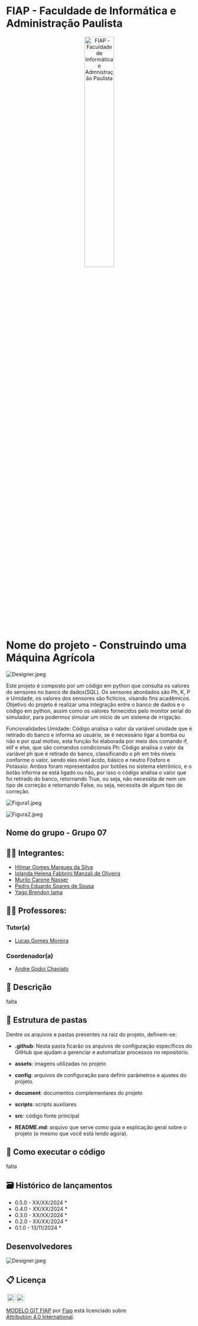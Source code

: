 # FIAP - Faculdade de Informática e Administração Paulista

<p align="center">
<a href= "https://www.fiap.com.br/"><img src="assets/logo-fiap.png" alt="FIAP - Faculdade de Informática e Admnistração Paulista" border="0" width=40% height=40%></a>
</p>

<br>

# Nome do projeto - Construindo uma Máquina Agrícola

![Designer.jpeg](https://github.com/IolandaManzali/Construindo_maquina_agicola_fase3fiap/blob/main/assets/maquinaagricola.jpeg)

Este projeto é composto por um código em python que consulta os valores do sensores no banco de dados(SQL). Os sensores abordados são Ph, K, P e Umidade, os valores dos sensores são fictícios, visando fins acadêmicos. Objetivo do projeto é realizar uma integração entre o banco de dados e o código em python, assim como os valores fornecidos pelo monitor serial do simulador, para podermos simular um início de um sistema de irrigação.

Funcionalidades
Umidade: Código analisa o valor da variável umidade que é retirado do banco e informa ao usuário, se é necessário ligar a bomba ou não e por qual motivo, esta função foi elaborada por meio dos comando if, elif e else, que são comandos condicionais
Ph: Código analisa o valor da variável ph que é retirado do banco, classificando o ph em três níveis conforme o valor, sendo eles nível ácido, básico e neutro 
Fósforo e Potássio: Ambos foram representados por botões no sistema eletrônico, e o botão informa se está ligado ou não, por isso o código analisa o valor que foi retirado do banco, retornando True, ou seja, não necessita de nem um tipo de correção e retornando False, ou seja, necessita de algum tipo de correção.

![Figura1.jpeg](https://github.com/IolandaManzali/Construindo_maquina_agicola_fase3fiap/blob/main/assets/codigo1.jpeg)


![Figura2.jpeg](https://github.com/IolandaManzali/Construindo_maquina_agicola_fase3fiap/blob/main/assets/codigo2.jpeg)

## Nome do grupo - Grupo 07

## 👨‍🎓 Integrantes: 
- <a href="https://www.linkedin.com/in/hilmar-marques-358672161">Hilmar Gomes Marques da Silva</a>
- <a href="https://www.linkedin.com/in/iolanda-helena-fabbrini-manzali-de-oliveira-14ab8ab0">Iolanda Helena Fabbrini Manzali de Oliveira</a>
- <a href="https://www.linkedin.com/company/inova-fusca">Murilo Carone Nasser</a> 
- <a href="https://www.linkedin.com/in/pedro-eduardo-soares-de-sousa-439552309">Pedro Eduardo Soares de Sousa</a> 
- <a href="https://www.linkedin.com/company/inova-fusca">Yago Brendon Iama</a>

## 👩‍🏫 Professores:
### Tutor(a) 
- <a href="https://www.linkedin.com/in/lucas-gomes-moreira-15a8452a">Lucas Gomes Moreira</a>
### Coordenador(a)
- <a href="https://www.linkedin.com/company/inova-fusca">Andre Godoi Chaviato</a>


## 📜 Descrição
falta

## 📁 Estrutura de pastas

Dentre os arquivos e pastas presentes na raiz do projeto, definem-se:

- <b>.github</b>: Nesta pasta ficarão os arquivos de configuração específicos do GitHub que ajudam a gerenciar e automatizar processos no repositório.

- <b>assets</b>: imagens utilizadas no projeto

- <b>config</b>: arquivos de configuração para definir parâmetros e ajustes do projeto.

- <b>document</b>: documentos complementares do projeto

- <b>scripts</b>: scripts auxiliares

- <b>src</b>: código fonte principal

- <b>README.md</b>: arquivo que serve como guia e explicação geral sobre o projeto (o mesmo que você está lendo agora).

## 🔧 Como executar o código
 falta 






## 🗃 Histórico de lançamentos

* 0.5.0 - XX/XX/2024
    * 
* 0.4.0 - XX/XX/2024
    * 
* 0.3.0 - XX/XX/2024
    * 
* 0.2.0 - XX/XX/2024
    * 
* 0.1.0 - 13/11/2024
    *
  
## Desenvolvedores

![Designer.jpeg](https://github.com/IolandaManzali/decolando_com-_ciencia_de_dados_grupo21/blob/main/assets/grupo_fiap.jpg)


## 📋 Licença

<img style="height:22px!important;margin-left:3px;vertical-align:text-bottom;" src="https://mirrors.creativecommons.org/presskit/icons/cc.svg?ref=chooser-v1"><img style="height:22px!important;margin-left:3px;vertical-align:text-bottom;" src="https://mirrors.creativecommons.org/presskit/icons/by.svg?ref=chooser-v1"><p xmlns:cc="http://creativecommons.org/ns#" xmlns:dct="http://purl.org/dc/terms/"><a property="dct:title" rel="cc:attributionURL" href="https://github.com/agodoi/template">MODELO GIT FIAP</a> por <a rel="cc:attributionURL dct:creator" property="cc:attributionName" href="https://fiap.com.br">Fiap</a> está licenciado sobre <a href="http://creativecommons.org/licenses/by/4.0/?ref=chooser-v1" target="_blank" rel="license noopener noreferrer" style="display:inline-block;">Attribution 4.0 International</a>.</p>
